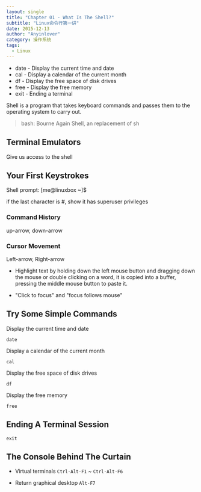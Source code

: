 ```yaml
---
layout: single
title: "Chapter 01 - What Is The Shell?"
subtitle: "Linux命令行第一讲"
date: 2015-12-13
author: "Anyinlover"
category: 操作系统
tags:
  - Linux
---
```


- date - Display the current time and date
- cal - Display a calendar of the current month
- df - Display the free space of disk drives
- free - Display the free memory
- exit - Ending a terminal

Shell is a program that takes keyboard commands and passes them to the operating system to carry out.

> bash: Bourne Again Shell, an replacement of sh

## Terminal Emulators

Give us access to the shell

## Your First Keystrokes

Shell prompt: [me@linuxbox ~]\$

if the last character is #, show it has superuser privileges

### Command History

up-arrow, down-arrow

### Cursor Movement

Left-arrow, Right-arrow

- Highlight text by holding down the left mouse button and dragging down the mouse or double clicking on a word, it is copied into a buffer, pressing the middle mouse button to paste it.

- "Click to focus" and "focus follows mouse"

## Try Some Simple Commands

Display the current time and date

```date```

Display a calendar of the current month

```cal```

Display the free space of disk drives

```df```

Display the free memory

```free```

## Ending A Terminal Session

```exit```

## The Console Behind The Curtain

- Virtual terminals `Ctrl-Alt-F1` ~ `Ctrl-Alt-F6`

- Return graphical desktop `Alt-F7`
